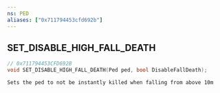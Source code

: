 ```yaml
---
ns: PED
aliases: ["0x711794453cfd692b"]
---
```

## SET_DISABLE_HIGH_FALL_DEATH

```c
// 0x711794453CFD692B
void SET_DISABLE_HIGH_FALL_DEATH(Ped ped, bool DisableFallDeath);
```

```
Sets the ped to not be instantly killed when falling from above 10m
```
